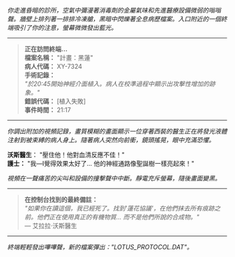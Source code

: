 _你走進昏暗的診所，空氣中彌漫著消毒劑的金屬氣味和先進醫療設備微弱的嗡嗡聲。牆壁上排列著一排排冷凍艙，黑暗中閃爍著全息病歷檔案。入口附近的一個終端吸引了你的注意，螢幕微微發出藍光。_

---

> **正在訪問終端...**  
> **檔案名稱：** "計畫：黑蓮"  
> **病人代碼：** XY-7324  
> **手術記錄：**  
> _"於20:45開始神經介面植入。病人在校準過程中顯示出攻擊性增加的跡象。"_  
> **錯誤代碼：** [植入失敗]  
> **事件時間：** 21:17

---

_你調出附加的視頻記錄，畫質模糊的畫面顯示一位穿著西裝的醫生正在將發光液體注射到被束縛的病人身上。隨著病人突然向前衝，鏡頭搖晃，眼中充滿恐懼。_

**沃斯醫生**： "壓住他！他對血清反應不佳！"  
**護士：** "我—I覺得效果太好了... 他的神經通路像聖誕樹一樣亮起來！"

_視頻在一聲痛苦的尖叫和設備的撞擊聲中中斷。靜電充斥螢幕，隨後畫面變黑。_

---

> **在控制台找到的最終備註：**  
> _"如果你在讀這個，我已經死了。找到'蓮花協議'，在他們抹去所有痕跡之前。他們正在使用真正的有機物質... 而不是他們所說的合成物。"_  
> — 艾拉拉·沃斯醫生

---

_終端輕輕發出嗶嗶聲，新的檔案彈出："LOTUS_PROTOCOL.DAT"。_
